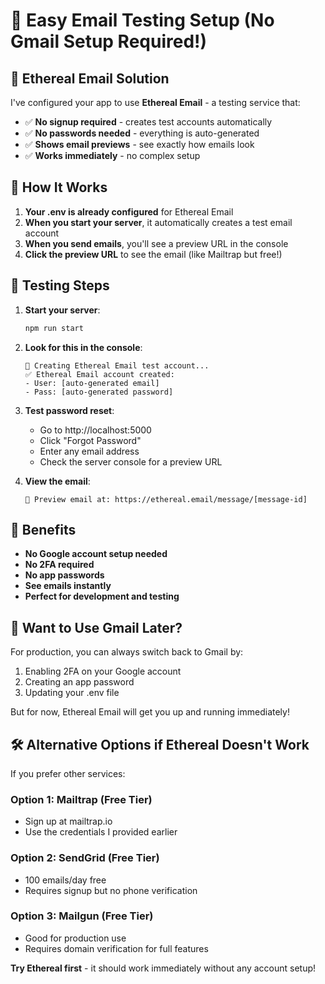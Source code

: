 # 📧 Easy Email Testing Setup (No Gmail Setup Required!)

## 🚀 **Ethereal Email Solution**

I've configured your app to use **Ethereal Email** - a testing service that:
- ✅ **No signup required** - creates test accounts automatically
- ✅ **No passwords needed** - everything is auto-generated
- ✅ **Shows email previews** - see exactly how emails look
- ✅ **Works immediately** - no complex setup

## 🎯 **How It Works**

1. **Your .env is already configured** for Ethereal Email
2. **When you start your server**, it automatically creates a test email account
3. **When you send emails**, you'll see a preview URL in the console
4. **Click the preview URL** to see the email (like Mailtrap but free!)

## 🧪 **Testing Steps**

1. **Start your server**:
   ```cmd
   npm run start
   ```

2. **Look for this in the console**:
   ```
   🧪 Creating Ethereal Email test account...
   ✅ Ethereal Email account created:
   - User: [auto-generated email]
   - Pass: [auto-generated password]
   ```

3. **Test password reset**:
   - Go to http://localhost:5000
   - Click "Forgot Password"
   - Enter any email address
   - Check the server console for a preview URL

4. **View the email**:
   ```
   📧 Preview email at: https://ethereal.email/message/[message-id]
   ```

## 🎉 **Benefits**

- **No Google account setup needed**
- **No 2FA required**
- **No app passwords**
- **See emails instantly**
- **Perfect for development and testing**

## 🔄 **Want to Use Gmail Later?**

For production, you can always switch back to Gmail by:
1. Enabling 2FA on your Google account
2. Creating an app password
3. Updating your .env file

But for now, Ethereal Email will get you up and running immediately!

## 🛠 **Alternative Options if Ethereal Doesn't Work**

If you prefer other services:

### Option 1: Mailtrap (Free Tier)
- Sign up at mailtrap.io
- Use the credentials I provided earlier

### Option 2: SendGrid (Free Tier)
- 100 emails/day free
- Requires signup but no phone verification

### Option 3: Mailgun (Free Tier)
- Good for production use
- Requires domain verification for full features

**Try Ethereal first** - it should work immediately without any account setup!
